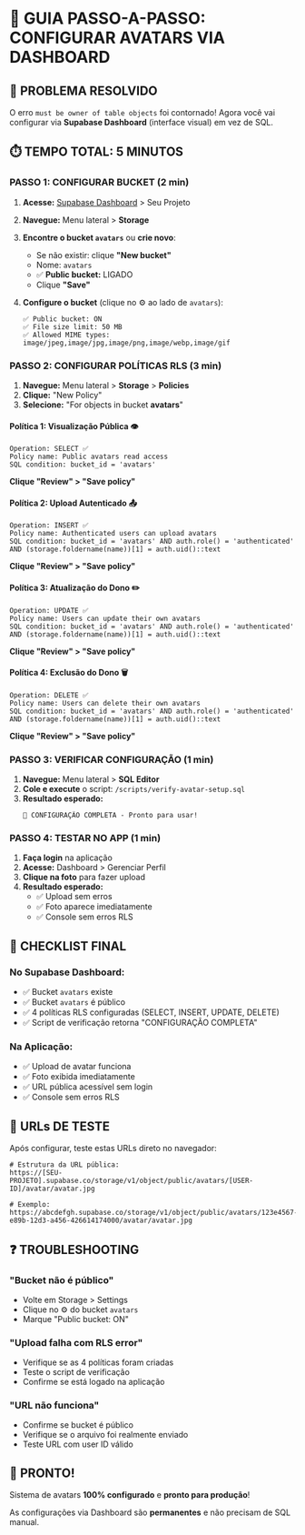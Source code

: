 # 🎯 GUIA PASSO-A-PASSO: CONFIGURAR AVATARS VIA DASHBOARD

## 🚨 **PROBLEMA RESOLVIDO**

O erro `must be owner of table objects` foi contornado! Agora você vai configurar via **Supabase Dashboard** (interface visual) em vez de SQL.

## ⏱️ **TEMPO TOTAL: 5 MINUTOS**

### **PASSO 1: CONFIGURAR BUCKET** (2 min)

1. **Acesse:** [Supabase Dashboard](https://supabase.com/dashboard) > Seu Projeto
2. **Navegue:** Menu lateral > **Storage**
3. **Encontre o bucket `avatars`** ou **crie novo**:
   - Se não existir: clique **"New bucket"**
   - Nome: `avatars`
   - ✅ **Public bucket:** LIGADO
   - Clique **"Save"**

4. **Configure o bucket** (clique no ⚙️ ao lado de `avatars`):
   ```
   ✅ Public bucket: ON
   ✅ File size limit: 50 MB
   ✅ Allowed MIME types: image/jpeg,image/jpg,image/png,image/webp,image/gif
   ```

### **PASSO 2: CONFIGURAR POLÍTICAS RLS** (3 min)

1. **Navegue:** Menu lateral > **Storage** > **Policies**
2. **Clique:** "New Policy"
3. **Selecione:** "For objects in bucket **avatars**"

#### **Política 1: Visualização Pública** 👁️
```
Operation: SELECT ✅
Policy name: Public avatars read access
SQL condition: bucket_id = 'avatars'
```
**Clique "Review" > "Save policy"**

#### **Política 2: Upload Autenticado** 📤
```
Operation: INSERT ✅
Policy name: Authenticated users can upload avatars
SQL condition: bucket_id = 'avatars' AND auth.role() = 'authenticated' AND (storage.foldername(name))[1] = auth.uid()::text
```
**Clique "Review" > "Save policy"**

#### **Política 3: Atualização do Dono** ✏️
```
Operation: UPDATE ✅
Policy name: Users can update their own avatars
SQL condition: bucket_id = 'avatars' AND auth.role() = 'authenticated' AND (storage.foldername(name))[1] = auth.uid()::text
```
**Clique "Review" > "Save policy"**

#### **Política 4: Exclusão do Dono** 🗑️
```
Operation: DELETE ✅
Policy name: Users can delete their own avatars
SQL condition: bucket_id = 'avatars' AND auth.role() = 'authenticated' AND (storage.foldername(name))[1] = auth.uid()::text
```
**Clique "Review" > "Save policy"**

### **PASSO 3: VERIFICAR CONFIGURAÇÃO** (1 min)

1. **Navegue:** Menu lateral > **SQL Editor**
2. **Cole e execute** o script: `/scripts/verify-avatar-setup.sql`
3. **Resultado esperado:**
   ```
   🎉 CONFIGURAÇÃO COMPLETA - Pronto para usar!
   ```

### **PASSO 4: TESTAR NO APP** (1 min)

1. **Faça login** na aplicação
2. **Acesse:** Dashboard > Gerenciar Perfil
3. **Clique na foto** para fazer upload
4. **Resultado esperado:**
   - ✅ Upload sem erros
   - ✅ Foto aparece imediatamente
   - ✅ Console sem erros RLS

## 🎯 **CHECKLIST FINAL**

### **No Supabase Dashboard:**
- ✅ Bucket `avatars` existe
- ✅ Bucket `avatars` é público
- ✅ 4 políticas RLS configuradas (SELECT, INSERT, UPDATE, DELETE)
- ✅ Script de verificação retorna "CONFIGURAÇÃO COMPLETA"

### **Na Aplicação:**
- ✅ Upload de avatar funciona
- ✅ Foto exibida imediatamente
- ✅ URL pública acessível sem login
- ✅ Console sem erros RLS

## 🚀 **URLs DE TESTE**

Após configurar, teste estas URLs direto no navegador:

```
# Estrutura da URL pública:
https://[SEU-PROJETO].supabase.co/storage/v1/object/public/avatars/[USER-ID]/avatar/avatar.jpg

# Exemplo:
https://abcdefgh.supabase.co/storage/v1/object/public/avatars/123e4567-e89b-12d3-a456-426614174000/avatar/avatar.jpg
```

## ❓ **TROUBLESHOOTING**

### **"Bucket não é público"**
- Volte em Storage > Settings
- Clique no ⚙️ do bucket `avatars`
- Marque "Public bucket: ON"

### **"Upload falha com RLS error"**
- Verifique se as 4 políticas foram criadas
- Teste o script de verificação
- Confirme se está logado na aplicação

### **"URL não funciona"**
- Confirme se bucket é público
- Verifique se o arquivo foi realmente enviado
- Teste URL com user ID válido

## 🎉 **PRONTO!**

Sistema de avatars **100% configurado** e **pronto para produção**! 

As configurações via Dashboard são **permanentes** e não precisam de SQL manual.